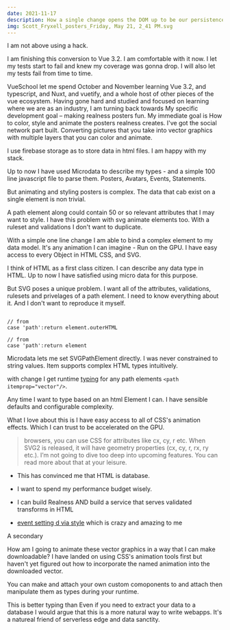 ```yaml
---
date: 2021-11-17
description: How a single change opens the DOM up to be our persistence hero
img: Scott_Fryxell_posters_Friday, May 21, 2_41 PM.svg
---
```


I am not above using a hack.

I am finishing this conversion to Vue 3.2. I am comfortable with it now. I let my tests start to fail and knew my coverage was gonna drop. I will also let my tests fail from time to time.

VueSchool let me spend October and November learning Vue 3.2, and typescript, and Nuxt, and vuetify, and a whole host of other pieces of the vue ecosystem. Having gone hard and studied and focused on learning where we are as an industry, I am turning back towards My specific development goal – making realness posters fun. My immediate goal is How to color, style and animate the posters realness creates. I've got the social network part built. Converting pictures that you take into vector graphics with multiple layers that you can color and animate.

I use firebase storage as to store data in html files. I am happy with my stack.

Up to now I have used Microdata to describe my types - and a simple 100 line javascript file to parse them. Posters, Avatars, Events, Statements.

But animating and styling posters is complex. The data that cab exist on a single element is non trivial.

A path element along could contain 50 or so relevant attributes that I may want to style. I have this problem with svg animate elements too. With a ruleset and validations I don't want to duplicate.

With a simple one line change I am able to bind a complex element to my data model. It's any animation I can imagine - Run on the GPU. I have easy access to every Object in HTML CSS, and SVG.

I think of HTML as a first class citizen. I can describe any data type in HTML. Up to now I have satisfied using micro data for this purpose.

But SVG poses a unique problem. I want all of the attributes, validations, rulesets and privelages of a path element. I need to know everything about it. And I don't want to reproduce it myself.

```

// from
case 'path':return element.outerHTML

// from
case 'path':return element

```

Microdata lets me set SVGPathElement directly. I was never constrained to string values. Item supports complex HTML types intuitively.

with change I get runtime [typing](https://www.motiontricks.com/creating-dynamic-svg-elements-with-javascript/) for any path elements `<path itemprop="vector"/>`.

Any time I want to type based on an html Element I can. I have sensible defaults and configurable complexity.

What I love about this is I have easy access to all of CSS's animation effects. Which I can trust to be accelerated on the GPU.

> browsers, you can use CSS for attributes like cx, cy, r etc. When SVG2 is released, it will have geometry properties (cx, cy, r, rx, ry etc.). I’m not going to dive too deep into upcoming features. You can read more about that at your leisure.

- This has convinced me that HTML is database.
- I want to spend my performance budget wisely.
- I can build Realness AND build a service that serves validated transforms in HTML

- [event setting d via style](https://developer.mozilla.org/en-US/docs/Web/CSS/path) which is crazy and amazing to me

A secondary

How am I going to animate these vector graphics in a way that I can make downloadable? I have landed on using CSS's animation tools first but haven't yet figured out how to incorporate the named animation into the downloaded vector.

You can make and attach your own custom comoponents to and attach then manipulate them as types during your runtime.

This is better typing than Even if you need to extract your data to a database I would argue that this is a more natural way to write webapps. It's a natureal friend of serverless edge and data sanctity.
